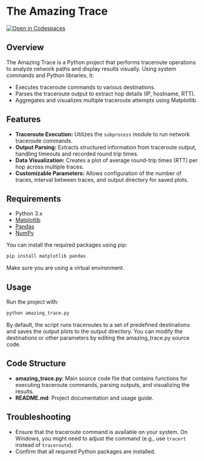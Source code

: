 # The Amazing Trace

[![Open in Codespaces](https://classroom.github.com/assets/launch-codespace-2972f46106e565e64193e422d61a12cf1da4916b45550586e14ef0a7c637dd04.svg)](https://classroom.github.com/open-in-codespaces?assignment_repo_id=18605999)

## Overview

The Amazing Trace is a Python project that performs traceroute operations to analyze network paths and display results visually. Using system commands and Python libraries, it:
- Executes traceroute commands to various destinations.
- Parses the traceroute output to extract hop details (IP, hostname, RTT).
- Aggregates and visualizes multiple traceroute attempts using Matplotlib.

## Features

- **Traceroute Execution:** Utilizes the `subprocess` module to run network traceroute commands.
- **Output Parsing:** Extracts structured information from traceroute output, handling timeouts and recorded round trip times.
- **Data Visualization:** Creates a plot of average round-trip times (RTT) per hop across multiple traces.
- **Customizable Parameters:** Allows configuration of the number of traces, interval between traces, and output directory for saved plots.

## Requirements

- Python 3.x
- [Matplotlib](https://matplotlib.org/)
- [Pandas](https://pandas.pydata.org/)
- [NumPy](https://numpy.org/)

You can install the required packages using pip:

```bash
pip install matplotlib pandas
```

Make sure you are using a virtual environment.

## Usage
Run the project with:
```bash
python amazing_trace.py
```
By default, the script runs traceroutes to a set of predefined destinations and saves the output plots to the output directory. You can modify the destinations or other parameters by editing the amazing_trace.py source code.

## Code Structure
- **amazing_trace.py**: Main source code file that contains functions for executing traceroute commands, parsing outputs, and visualizing the results.
- **README.md**: Project documentation and usage guide.

## Troubleshooting
- Ensure that the traceroute command is available on your system. On Windows, you might need to adjust the command (e.g., use `tracert` instead of `traceroute`).
- Confirm that all required Python packages are installed.